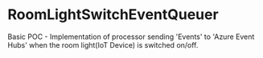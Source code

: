 # RoomLightSwitchEventQueuer
Basic POC - Implementation of processor sending 'Events' to 'Azure Event Hubs' when the room light(IoT Device) is switched on/off. 

